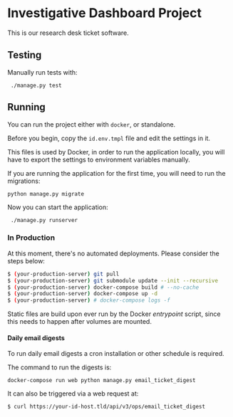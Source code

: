 # Investigative Dashboard Project

This is our research desk ticket software.

## Testing

Manually run tests with:
```
 ./manage.py test
```

## Running

You can run the project either with `docker`, or standalone.

Before you begin, copy the `id.env.tmpl` file and edit the settings in it.

This files is used by Docker, in order to run the application locally,
you will have to export the settings to environment variables manually.

If you are running the application for the first time, you will need to
run the migrations:
```
python manage.py migrate
```

Now you can start the application:

```
 ./manage.py runserver
```

### In Production

At this moment, there's no automated deployments.
Please consider the steps below:

```bash
$ (your-production-server) git pull
$ (your-production-server) git submodule update --init --recursive
$ (your-production-server) docker-compose build # --no-cache
$ (your-production-server) docker-compose up -d
$ (your-production-server) # docker-compose logs -f
```

Static files are build upon ever run by the Docker *entrypoint* script,
since this needs to happen after volumes are mounted.

#### Daily email digests

To run daily email digests a cron installation or other schedule is required.

The command to run the digests is:

```cron
docker-compose run web python manage.py email_ticket_digest
```

It can also be triggered via a web request at:

```bash
$ curl https://your-id-host.tld/api/v3/ops/email_ticket_digest
```
